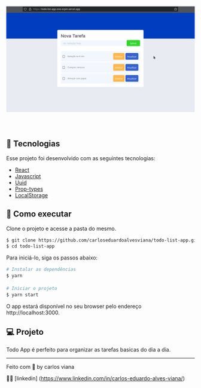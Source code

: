 <h1 align="center">
    <img alt="Todo List App" src="public/cover.png" />
</h1>

<br>

## 🧪 Tecnologias

Esse projeto foi desenvolvido com as seguintes tecnologias:

- [React](https://reactjs.org)
- [Javascript](https://www.javascript.com/)
- [Uuid](https://github.com/uuidjs/uuid)
- [Prop-types](https://github.com/facebook/prop-types)
- [LocalStorage](https://developer.mozilla.org/pt-BR/docs/Web/API/Window/localStorage)

## 🚀 Como executar

Clone o projeto e acesse a pasta do mesmo.

```bash
$ git clone https://github.com/carloseduardoalvesviana/todo-list-app.git
$ cd todo-list-app
```

Para iniciá-lo, siga os passos abaixo:
```bash
# Instalar as dependências
$ yarn

# Iniciar o projeto
$ yarn start
```
O app estará disponível no seu browser pelo endereço http://localhost:3000.

## 💻 Projeto

Todo App é perfeito para organizar as tarefas basicas do dia a dia.

---

Feito com 💜 by carlos viana

👋🏻 [linkedin] (https://www.linkedin.com/in/carlos-eduardo-alves-viana/)
